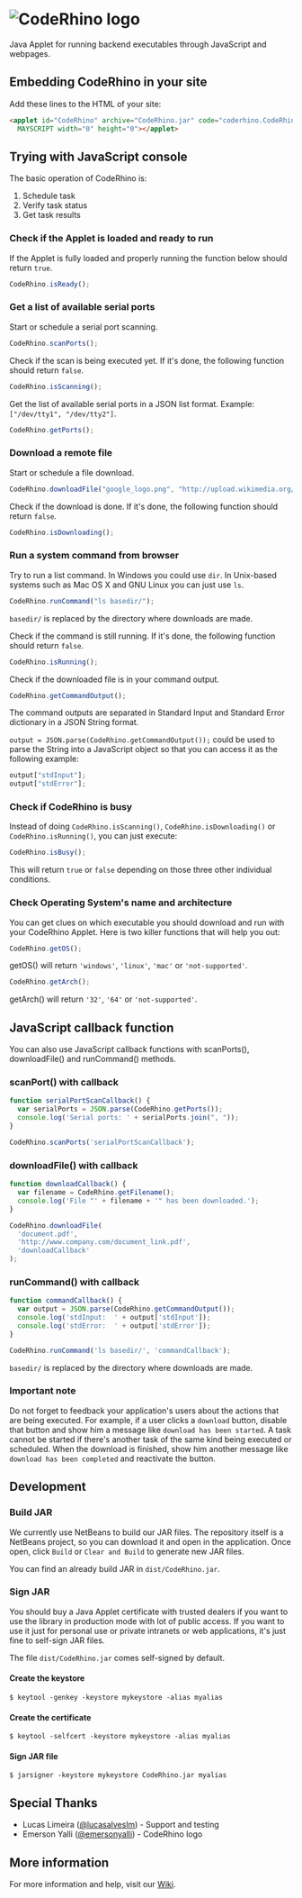 # ![CodeRhino logo](https://cloud.githubusercontent.com/assets/3674112/7498819/006a7244-f3fa-11e4-9b75-9b4a7e7d5e5b.png)
Java Applet for running backend executables through JavaScript and webpages.

## Embedding CodeRhino in your site
Add these lines to the HTML of your site:
```HTML
<applet id="CodeRhino" archive="CodeRhino.jar" code="coderhino.CodeRhinoApplet"
  MAYSCRIPT width="0" height="0"></applet>
```

## Trying with JavaScript console

The basic operation of CodeRhino is:

1. Schedule task
2. Verify task status
3. Get task results

### Check if the Applet is loaded and ready to run
If the Applet is fully loaded and properly running the function below should return `true`.
```JavaScript
CodeRhino.isReady();
```

### Get a list of available serial ports
Start or schedule a serial port scanning.
```JavaScript
CodeRhino.scanPorts();
```
Check if the scan is being executed yet. If it's done, the following function should return `false`.
```JavaScript
CodeRhino.isScanning();
```
Get the list of available serial ports in a JSON list format.
Example: `["/dev/tty1", "/dev/tty2"]`.
```JavaScript
CodeRhino.getPorts();
```

### Download a remote file
Start or schedule a file download.
```JavaScript
CodeRhino.downloadFile("google_logo.png", "http://upload.wikimedia.org/wikipedia/commons/3/30/Googlelogo.png");
```
Check if the download is done. If it's done, the following function should return `false`.
```JavaScript
CodeRhino.isDownloading();
```

### Run a system command from browser
Try to run a list command. In Windows you could use `dir`. In Unix-based systems such as Mac OS X and GNU Linux you can just use `ls`.
```JavaScript
CodeRhino.runCommand("ls basedir/");
```
`basedir/` is replaced by the directory where downloads are made.


Check if the command is still running. If it's done, the following function should return `false`.
```JavaScript
CodeRhino.isRunning();
```
Check if the downloaded file is in your command output.
```JavaScript
CodeRhino.getCommandOutput();
```
The command outputs are separated in Standard Input and Standard Error dictionary in a JSON String format.

`output = JSON.parse(CodeRhino.getCommandOutput());` could be used to parse the String into a JavaScript object so that you can access it as the following example:
```JavaScript
output["stdInput"];
output["stdError"];
```

### Check if CodeRhino is busy

Instead of doing `CodeRhino.isScanning()`, `CodeRhino.isDownloading()` or `CodeRhino.isRunning()`, you can just execute:

```JavaScript
CodeRhino.isBusy();
```

This will return `true` or `false` depending on those three other individual conditions.

### Check Operating System's name and architecture

You can get clues on which executable you should download and run with your CodeRhino Applet. Here is two killer functions that will help you out:

```JavaScript
CodeRhino.getOS();
```

getOS() will return `'windows'`, `'linux'`, `'mac'` or `'not-supported'`.

```JavaScript
CodeRhino.getArch();
```

getArch() will return `'32'`, `'64'` or `'not-supported'`.

## JavaScript callback function

You can also use JavaScript callback functions with scanPorts(), downloadFile() and runCommand() methods.

### scanPort() with callback

```JavaScript
function serialPortScanCallback() {
  var serialPorts = JSON.parse(CodeRhino.getPorts());
  console.log('Serial ports: ' + serialPorts.join(", "));
}

CodeRhino.scanPorts('serialPortScanCallback');
```

### downloadFile() with callback

```JavaScript
function downloadCallback() {
  var filename = CodeRhino.getFilename();
  console.log('File "' + filename + '" has been downloaded.');
}

CodeRhino.downloadFile(
  'document.pdf', 
  'http://www.company.com/document_link.pdf', 
  'downloadCallback'
);
```

### runCommand() with callback

```JavaScript
function commandCallback() {
  var output = JSON.parse(CodeRhino.getCommandOutput());
  console.log('stdInput:  ' + output['stdInput']);
  console.log('stdError:  ' + output['stdError']);
}

CodeRhino.runCommand('ls basedir/', 'commandCallback');
```

`basedir/` is replaced by the directory where downloads are made.

### Important note

Do not forget to feedback your application's users about the actions that are being executed.
For example, if a user clicks a `download` button, disable that button and show him a message like `download has been started`.
A task cannot be started if there's another task of the same kind being executed or scheduled.
When the download is finished, show him another message like `download has been completed` and reactivate the button.

## Development

### Build JAR

We currently use NetBeans to build our JAR files. The repository itself is a NetBeans project, so you can download it and open in the application. Once open, click `Build` or `Clear and Build` to generate new JAR files.

You can find an already build JAR in `dist/CodeRhino.jar`.

### Sign JAR

You should buy a Java Applet certificate with trusted dealers if you want to use the library in production mode with lot of public access. If you want to use it just for personal use or private intranets or web applications, it's just fine to self-sign JAR files.

The file `dist/CodeRhino.jar` comes self-signed by default.

#### Create the keystore

```shell
$ keytool -genkey -keystore mykeystore -alias myalias
````

#### Create the certificate

```shell
$ keytool -selfcert -keystore mykeystore -alias myalias
````

#### Sign JAR file

```shell
$ jarsigner -keystore mykeystore CodeRhino.jar myalias
```

## Special Thanks

- Lucas Limeira ([@lucasalveslm](https://github.com/lucasalveslm)) - Support and testing
- Emerson Yalli ([@emersonyalli](https://github.com/EmersonYalli)) - CodeRhino logo

## More information

For more information and help, visit our [Wiki](http://github.com/victor-torres/CodeRhino/wiki/).

